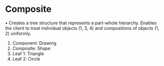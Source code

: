 # Composite

•	Creates a tree structure that represents a part-whole hierarchy. Enables the client to treat individual objects (1, 3, 4) and compositions of objects (1, 2) uniformly.
1.	Component: Drawing
2.	Composite: Shape
3.	Leaf 1: Triangle
4.	Leaf 2: Circle
